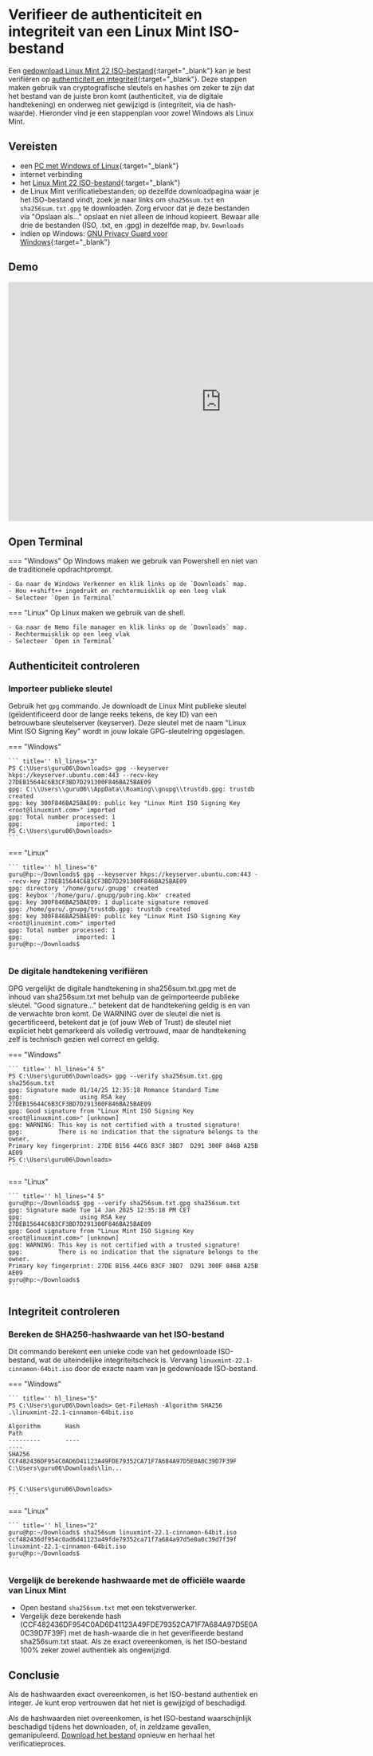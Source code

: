 # Verifieer de authenticiteit en integriteit van een Linux Mint ISO-bestand

Een [gedownload Linux Mint 22 ISO-bestand](../download-linuxmint22-iso/index.md){:target="_blank"} kan je best verifiëren op [authenticiteit en integriteit](../../explanations/authenticiteit-integriteit/index.md){:target="_blank"}. Deze stappen maken gebruik van cryptografische sleutels en hashes om zeker te zijn dat het bestand van de juiste bron komt (authenticiteit, via de digitale handtekening) en onderweg niet gewijzigd is (integriteit, via de hash-waarde). Hieronder vind je een stappenplan voor zowel Windows als Linux Mint.

## Vereisten
- een [PC met Windows of Linux](../../tutorials/setup-windows11-linuxmint22-dual-boot-uefi/index.md ){:target="_blank"}
- internet verbinding
- het [Linux Mint 22 ISO-bestand](../download-linuxmint22-iso/index.md){:target="_blank"}
- de Linux Mint verificatiebestanden; op dezelfde downloadpagina waar je het ISO-bestand vindt, zoek je naar links om `sha256sum.txt` en `sha256sum.txt.gpg` te downloaden. Zorg ervoor dat je deze bestanden via "Opslaan als..." opslaat en niet alleen de inhoud kopieert. Bewaar alle drie de bestanden (ISO, .txt, en .gpg) in dezelfde map, bv. `Downloads`
- indien op Windows: [GNU Privacy Guard voor Windows](../setup-gnupg-windows11/index.md){:target="_blank"}

## Demo
<iframe width="854" height="480" src="https://www.youtube.com/embed/iVh_-AbC2GY?autoplay=0&loop=0&mute=0" title="YouTube video player" frameborder="0" allow="accelerometer; autoplay; clipboard-write; encrypted-media; gyroscope; picture-in-picture; web-share" referrerpolicy="strict-origin-when-cross-origin" allowfullscreen></iframe>

## Open Terminal

=== "Windows"
    Op Windows maken we gebruik van Powershell en niet van de traditionele opdrachtprompt.

    - Ga naar de Windows Verkenner en klik links op de `Downloads` map.
    - Hou ++shift++ ingedrukt en rechtermuisklik op een leeg vlak
    - Selecteer `Open in Terminal`


=== "Linux"
    Op Linux maken we gebruik van de shell.

    - Ga naar de Nemo file manager en klik links op de `Downloads` map.
    - Rechtermuisklik op een leeg vlak
    - Selecteer `Open in Terminal`

## Authenticiteit controleren

### Importeer publieke sleutel
Gebruik het `gpg` commando. Je downloadt de Linux Mint publieke sleutel (geïdentificeerd door de lange reeks tekens, de key ID) van een betrouwbare sleutelserver (keyserver). Deze sleutel met de naam "Linux Mint ISO Signing Key" wordt in jouw lokale GPG-sleutelring opgeslagen.

=== "Windows"

    ``` title='' hl_lines="3"
    PS C:\Users\guru06\Downloads> gpg --keyserver hkps://keyserver.ubuntu.com:443 --recv-key 27DEB15644C6B3CF3BD7D291300F846BA25BAE09
    gpg: C:\\Users\\guru06\\AppData\\Roaming\\gnupg\\trustdb.gpg: trustdb created
    gpg: key 300F846BA25BAE09: public key "Linux Mint ISO Signing Key <root@linuxmint.com>" imported
    gpg: Total number processed: 1
    gpg:               imported: 1
    PS C:\Users\guru06\Downloads>
    ```

=== "Linux"

    ``` title='' hl_lines="6"
    guru@hp:~/Downloads$ gpg --keyserver hkps://keyserver.ubuntu.com:443 --recv-key 27DEB15644C6B3CF3BD7D291300F846BA25BAE09
    gpg: directory '/home/guru/.gnupg' created
    gpg: keybox '/home/guru/.gnupg/pubring.kbx' created
    gpg: key 300F846BA25BAE09: 1 duplicate signature removed
    gpg: /home/guru/.gnupg/trustdb.gpg: trustdb created
    gpg: key 300F846BA25BAE09: public key "Linux Mint ISO Signing Key <root@linuxmint.com>" imported
    gpg: Total number processed: 1
    gpg:               imported: 1
    guru@hp:~/Downloads$
    ```


### De digitale handtekening verifiëren
GPG vergelijkt de digitale handtekening in sha256sum.txt.gpg met de inhoud van sha256sum.txt met behulp van de geïmporteerde publieke sleutel. "Good signature..." betekent dat de handtekening geldig is en van de verwachte bron komt. De WARNING over de sleutel die niet is gecertificeerd, betekent dat je (of jouw Web of Trust) de sleutel niet expliciet hebt gemarkeerd als volledig vertrouwd, maar de handtekening zelf is technisch gezien wel correct en geldig.

=== "Windows"

    ``` title='' hl_lines="4 5"
    PS C:\Users\guru06\Downloads> gpg --verify sha256sum.txt.gpg sha256sum.txt
    gpg: Signature made 01/14/25 12:35:18 Romance Standard Time
    gpg:                using RSA key 27DEB15644C6B3CF3BD7D291300F846BA25BAE09
    gpg: Good signature from "Linux Mint ISO Signing Key <root@linuxmint.com>" [unknown]
    gpg: WARNING: This key is not certified with a trusted signature!
    gpg:          There is no indication that the signature belongs to the owner.
    Primary key fingerprint: 27DE B156 44C6 B3CF 3BD7  D291 300F 846B A25B AE09
    PS C:\Users\guru06\Downloads>
    ```

=== "Linux"
    

    ``` title='' hl_lines="4 5"
    guru@hp:~/Downloads$ gpg --verify sha256sum.txt.gpg sha256sum.txt
    gpg: Signature made Tue 14 Jan 2025 12:35:18 PM CET
    gpg:                using RSA key 27DEB15644C6B3CF3BD7D291300F846BA25BAE09
    gpg: Good signature from "Linux Mint ISO Signing Key <root@linuxmint.com>" [unknown]
    gpg: WARNING: This key is not certified with a trusted signature!
    gpg:          There is no indication that the signature belongs to the owner.
    Primary key fingerprint: 27DE B156 44C6 B3CF 3BD7  D291 300F 846B A25B AE09
    guru@hp:~/Downloads$ 
    ```    

## Integriteit controleren

### Bereken de SHA256-hashwaarde van het ISO-bestand
Dit commando berekent een unieke code van het gedownloade ISO-bestand, wat de uiteindelijke integriteitscheck is. Vervang `linuxmint-22.1-cinnamon-64bit.iso` door de exacte naam van je gedownloade ISO-bestand.

=== "Windows"
    
    ``` title='' hl_lines="5"
    PS C:\Users\guru06\Downloads> Get-FileHash -Algorithm SHA256 .\linuxmint-22.1-cinnamon-64bit.iso

    Algorithm       Hash                                                                   Path
    ---------       ----                                                                   ----
    SHA256          CCF482436DF954C0AD6D41123A49FDE79352CA71F7A684A97D5E0A0C39D7F39F       C:\Users\guru06\Downloads\lin...


    PS C:\Users\guru06\Downloads>
    ```

=== "Linux"

    ``` title='' hl_lines="2"
    guru@hp:~/Downloads$ sha256sum linuxmint-22.1-cinnamon-64bit.iso
    ccf482436df954c0ad6d41123a49fde79352ca71f7a684a97d5e0a0c39d7f39f  linuxmint-22.1-cinnamon-64bit.iso
    guru@hp:~/Downloads$ 
    ```

### Vergelijk de berekende hashwaarde met de officiële waarde van Linux Mint
- Open bestand `sha256sum.txt` met een tekstverwerker.
- Vergelijk deze berekende hash (CCF482436DF954C0AD6D41123A49FDE79352CA71F7A684A97D5E0A0C39D7F39F) met de hash-waarde die in het geverifieerde bestand sha256sum.txt staat. Als ze exact overeenkomen, is het ISO-bestand 100% zeker zowel authentiek als ongewijzigd.


## Conclusie
Als de hashwaarden exact overeenkomen, is het ISO-bestand authentiek en integer. Je kunt erop vertrouwen dat het niet is gewijzigd of beschadigd.

Als de hashwaarden niet overeenkomen, is het ISO-bestand waarschijnlijk beschadigd tijdens het downloaden, of, in zeldzame gevallen, gemanipuleerd. [Download het bestand](../download-linuxmint22-iso/index.md) opnieuw en herhaal het verificatieproces.